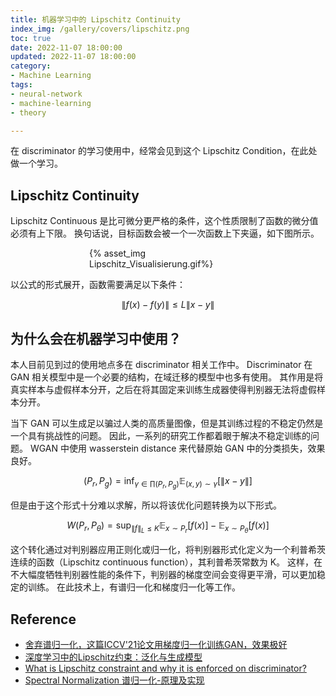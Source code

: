 ```yaml
---
title: 机器学习中的 Lipschitz Continuity
index_img: /gallery/covers/lipschitz.png
toc: true
date: 2022-11-07 18:00:00
updated: 2022-11-07 18:00:00
category:
- Machine Learning
tags:
- neural-network
- machine-learning
- theory

---
```

<!-- omit in toc -->

在 discriminator 的学习使用中，经常会见到这个 Lipschitz Condition，在此处做一个学习。

<!-- more -->

## Lipschitz Continuity 

Lipschitz Continuous 是比可微分更严格的条件，这个性质限制了函数的微分值必须有上下限。
换句话说，目标函数会被一个一次函数上下夹逼，如下图所示。

<div style="width:50%;margin:auto">{% asset_img Lipschitz_Visualisierung.gif%}</div>

以公式的形式展开，函数需要满足以下条件：

$$
\|f(x)-f(y)\| \leqslant L\|x-y\|
$$

## 为什么会在机器学习中使用？

本人目前见到过的使用地点多在 discriminator 相关工作中。
Discriminator 在 GAN 相关模型中是一个必要的结构，在域迁移的模型中也多有使用。
其作用是将真实样本与虚假样本分开，之后在将其固定来训练生成器使得判别器无法将虚假样本分开。

当下 GAN 可以生成足以骗过人类的高质量图像，但是其训练过程的不稳定仍然是一个具有挑战性的问题。
因此，一系列的研究工作都着眼于解决不稳定训练的问题。
WGAN 中使用 wasserstein distance 来代替原始 GAN 中的分类损失，效果良好。

$$
\left(P_r, P_g\right)=\inf _{\gamma \in \prod\left(P_r, P_g\right)} \mathbb{E}_{(x, y) \sim \gamma}[\|x-y\|]
$$

但是由于这个形式十分难以求解，所以将该优化问题转换为以下形式。

$$
W\left(P_r, P_\theta\right)=\sup _{\|f\|_L \leq K} \mathbb{E}_{x \sim P_r}[f(x)]-\mathbb{E}_{x \sim P_\theta}[f(x)]
$$

这个转化通过对判别器应用正则化或归一化，将判别器形式化定义为一个利普希茨连续的函数（Lipschitz continuous function），其利普希茨常数为 K。
这样，在不大幅度牺牲判别器性能的条件下，判别器的梯度空间会变得更平滑，可以更加稳定的训练。
在此技术上，有谱归一化和梯度归一化等工作。

## Reference

- [舍弃谱归一化，这篇ICCV'21论文用梯度归一化训练GAN，效果极好](https://mp.weixin.qq.com/s/V7DzjtidOI6ohocRgAgUEA?)
- [深度学习中的Lipschitz约束：泛化与生成模型](https://blog.csdn.net/c9Yv2cf9I06K2A9E/article/details/83112332)
- [What is Lipschitz constraint and why it is enforced on discriminator?](https://ai.stackexchange.com/questions/29904/what-is-lipschitz-constraint-and-why-it-is-enforced-on-discriminator)
- [Spectral Normalization 谱归一化-原理及实现](https://www.cnblogs.com/wonderlust/p/15767225.html)